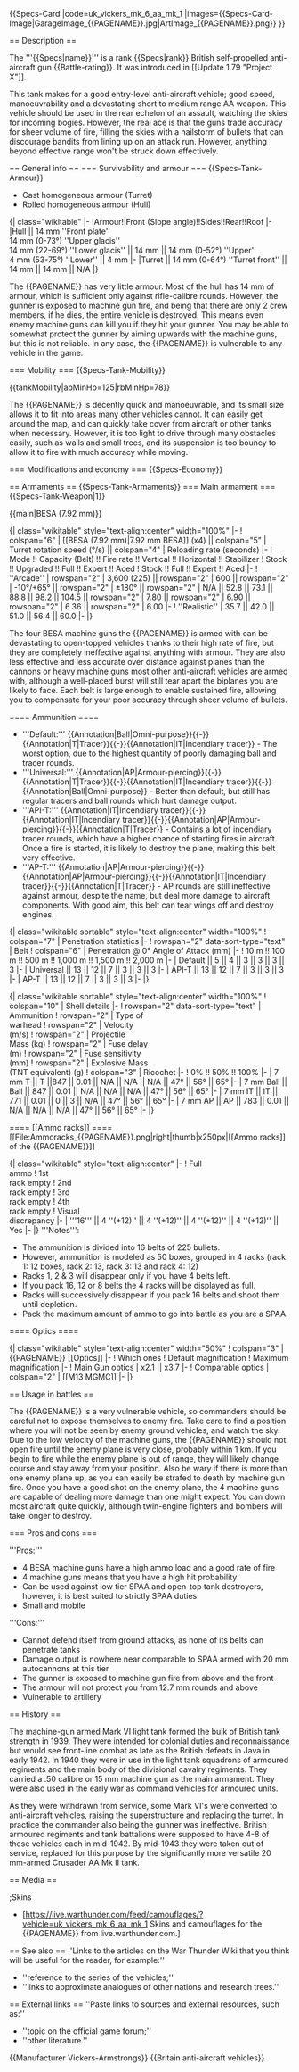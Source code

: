{{Specs-Card
|code=uk_vickers_mk_6_aa_mk_1
|images={{Specs-Card-Image|GarageImage_{{PAGENAME}}.jpg|ArtImage_{{PAGENAME}}.png}}
}}

== Description ==
<!-- ''In the description, the first part should be about the history of the creation and combat usage of the vehicle, as well as its key features. In the second part, tell the reader about the ground vehicle in the game. Insert a screenshot of the vehicle, so that if the novice player does not remember the vehicle by name, he will immediately understand what kind of vehicle the article is talking about.'' -->
The '''{{Specs|name}}''' is a rank {{Specs|rank}} British self-propelled anti-aircraft gun {{Battle-rating}}. It was introduced in [[Update 1.79 "Project X"]].

This tank makes for a good entry-level anti-aircraft vehicle; good speed, manoeuvrability and a devastating short to medium range AA weapon. This vehicle should be used in the rear echelon of an assault, watching the skies for incoming bogies. However, the real ace is that the guns trade accuracy for sheer volume of fire, filling the skies with a hailstorm of bullets that can discourage bandits from lining up on an attack run. However, anything beyond effective range won't be struck down effectively.

== General info ==
=== Survivability and armour ===
{{Specs-Tank-Armour}}
<!-- ''Describe armour protection. Note the most well protected and key weak areas. Appreciate the layout of modules as well as the number and location of crew members. Is the level of armour protection sufficient, is the placement of modules helpful for survival in combat? If necessary use a visual template to indicate the most secure and weak zones of the armour.'' -->

* Cast homogeneous armour (Turret)
* Rolled homogeneous armour (Hull)

{| class="wikitable"
|-
!Armour!!Front (Slope angle)!!Sides!!Rear!!Roof
|-
|Hull || 14 mm ''Front plate'' <br> 14 mm (0-73°) ''Upper glacis'' <br> 14 mm (22-69°) ''Lower glacis'' || 14 mm || 14 mm (0-52°) ''Upper''<br> 4 mm (53-75°) ''Lower'' || 4 mm
|-
|Turret || 14 mm (0-64°) ''Turret front'' || 14 mm || 14 mm || N/A
|}

The {{PAGENAME}} has very little armour. Most of the hull has 14 mm of armour, which is sufficient only against rifle-calibre rounds. However, the gunner is exposed to machine gun fire, and being that there are only 2 crew members, if he dies, the entire vehicle is destroyed. This means even enemy machine guns can kill you if they hit your gunner. You may be able to somewhat protect the gunner by aiming upwards with the machine guns, but this is not reliable. In any case, the {{PAGENAME}} is vulnerable to any vehicle in the game.

=== Mobility ===
{{Specs-Tank-Mobility}}
<!-- ''Write about the mobility of the ground vehicle. Estimate the specific power and manoeuvrability, as well as the maximum speed forwards and backwards.'' -->

{{tankMobility|abMinHp=125|rbMinHp=78}}

The {{PAGENAME}} is decently quick and manoeuvrable, and its small size allows it to fit into areas many other vehicles cannot. It can easily get around the map, and can quickly take cover from aircraft or other tanks when necessary. However, it is too light to drive through many obstacles easily, such as walls and small trees, and its suspension is too bouncy to allow it to fire with much accuracy while moving.

=== Modifications and economy ===
{{Specs-Economy}}

== Armaments ==
{{Specs-Tank-Armaments}}
=== Main armament ===
{{Specs-Tank-Weapon|1}}
<!-- ''Give the reader information about the characteristics of the main gun. Assess its effectiveness in a battle based on the reloading speed, ballistics and the power of shells. Do not forget about the flexibility of the fire, that is how quickly the cannon can be aimed at the target, open fire on it and aim at another enemy. Add a link to the main article on the gun: <code><nowiki>{{main|Name of the weapon}}</nowiki></code>. Describe in general terms the ammunition available for the main gun. Give advice on how to use them and how to fill the ammunition storage.'' -->
{{main|BESA (7.92 mm)}}

{| class="wikitable" style="text-align:center" width="100%"
|-
! colspan="6" | [[BESA (7.92 mm)|7.92 mm BESA]] (x4) || colspan="5" | Turret rotation speed (°/s) || colspan="4" | Reloading rate (seconds)
|-
! Mode !! Capacity (Belt) !! Fire rate !! Vertical !! Horizontal !! Stabilizer
! Stock !! Upgraded !! Full !! Expert !! Aced
! Stock !! Full !! Expert !! Aced
|-
! ''Arcade''
| rowspan="2" | 3,600 (225) || rowspan="2" | 600 || rowspan="2" | -10°/+65° || rowspan="2" | ±180° || rowspan="2" | N/A || 52.8 || 73.1 || 88.8 || 98.2 || 104.5 || rowspan="2" | 7.80 || rowspan="2" | 6.90 || rowspan="2" | 6.36 || rowspan="2" | 6.00
|-
! ''Realistic''
| 35.7 || 42.0 || 51.0 || 56.4 || 60.0
|-
|}

The four BESA machine guns the {{PAGENAME}} is armed with can be devastating to open-topped vehicles thanks to their high rate of fire, but they are completely ineffective against anything with armour. They are also less effective and less accurate over distance against planes than the cannons or heavy machine guns most other anti-aircraft vehicles are armed with, although a well-placed burst will still tear apart the biplanes you are likely to face. Each belt is large enough to enable sustained fire, allowing you to compensate for your poor accuracy through sheer volume of bullets.

==== Ammunition ====

* '''Default:''' {{Annotation|Ball|Omni-purpose}}{{-}}{{Annotation|T|Tracer}}{{-}}{{Annotation|IT|Incendiary tracer}} - The worst option, due to the highest quantity of poorly damaging ball and tracer rounds.
* '''Universal:''' {{Annotation|AP|Armour-piercing}}{{-}}{{Annotation|T|Tracer}}{{-}}{{Annotation|IT|Incendiary tracer}}{{-}}{{Annotation|Ball|Omni-purpose}} - Better than default, but still has regular tracers and ball rounds which hurt damage output.
* '''API-T:''' {{Annotation|IT|Incendiary tracer}}{{-}}{{Annotation|IT|Incendiary tracer}}{{-}}{{Annotation|AP|Armour-piercing}}{{-}}{{Annotation|T|Tracer}} - Contains a lot of incendiary tracer rounds, which have a higher chance of starting fires in aircraft. Once a fire is started, it is likely to destroy the plane, making this belt very effective.
* '''AP-T:''' {{Annotation|AP|Armour-piercing}}{{-}}{{Annotation|AP|Armour-piercing}}{{-}}{{Annotation|IT|Incendiary tracer}}{{-}}{{Annotation|T|Tracer}} - AP rounds are still ineffective against armour, despite the name, but deal more damage to aircraft components. With good aim, this belt can tear wings off and destroy engines.

{| class="wikitable sortable" style="text-align:center" width="100%"
! colspan="7" | Penetration statistics
|-
! rowspan="2" data-sort-type="text" | Belt
! colspan="6" | Penetration @ 0° Angle of Attack (mm)
|-
! 10 m !! 100 m !! 500 m !! 1,000 m !! 1,500 m !! 2,000 m
|-
| Default || 5 || 4 || 3 || 3 || 3 || 3
|-
| Universal || 13 || 12 || 7 || 3 || 3 || 3
|-
| API-T || 13 || 12 || 7 || 3 || 3 || 3
|-
| AP-T || 13 || 12 || 7 || 3 || 3 || 3
|-
|}

{| class="wikitable sortable" style="text-align:center" width="100%"
! colspan="10" | Shell details
|-
! rowspan="2" data-sort-type="text" | Ammunition
! rowspan="2" | Type of<br>warhead
! rowspan="2" | Velocity<br>(m/s)
! rowspan="2" | Projectile<br>Mass (kg)
! rowspan="2" | Fuse delay<br>(m)
! rowspan="2" | Fuse sensitivity<br>(mm)
! rowspan="2" | Explosive Mass<br>(TNT equivalent) (g)
! colspan="3" | Ricochet
|-
! 0% !! 50% !! 100%
|-
| 7 mm T || T ||847 || 0.01 || N/A || N/A || N/A || 47° || 56° || 65°
|-
| 7 mm Ball || Ball || 847 || 0.01 || N/A || N/A || N/A || 47° || 56° || 65°
|-
| 7 mm IT || IT || 771 || 0.01 || 0 || 3 || N/A || 47° || 56° || 65°
|-
| 7 mm AP || AP || 783 || 0.01 || N/A || N/A || N/A || 47° || 56° || 65°
|-
|}

==== [[Ammo racks]] ====
[[File:Ammoracks_{{PAGENAME}}.png|right|thumb|x250px|[[Ammo racks]] of the {{PAGENAME}}]]
<!-- '''Last updated:''' -->
{| class="wikitable" style="text-align:center"
|-
! Full<br>ammo
! 1st<br>rack empty
! 2nd<br>rack empty
! 3rd<br>rack empty
! 4th<br>rack empty
! Visual<br>discrepancy
|-
| '''16''' || 4&nbsp;''(+12)'' || 4&nbsp;''(+12)'' || 4&nbsp;''(+12)'' || 4&nbsp;''(+12)'' || Yes
|-
|}
'''Notes''':

* The ammunition is divided into 16 belts of 225 bullets.
* However, ammunition is modeled as 50 boxes, grouped in 4 racks (rack 1: 12 boxes, rack 2: 13, rack 3: 13 and rack 4: 12)
* Racks 1, 2 & 3 will disappear only if you have 4 belts left.
* If you pack 16, 12 or 8 belts the 4 racks will be displayed as full.
* Racks will successively disappear if you pack 16 belts and shoot them until depletion.
* Pack the maximum amount of ammo to go into battle as you are a SPAA.

==== Optics ====

{| class="wikitable" style="text-align:center" width="50%"
! colspan="3" | {{PAGENAME}} [[Optics]]
|-
! Which ones
! Default magnification
! Maximum magnification
|-
! Main Gun optics
| x2.1 || x3.7
|-
! Comparable optics
| colspan="2" | [[M13 MGMC]]
|-
|}

== Usage in battles ==
<!-- ''Describe the tactics of playing in the vehicle, the features of using vehicles in the team and advice on tactics. Refrain from creating a "guide" - do not impose a single point of view but instead give the reader food for thought. Describe the most dangerous enemies and give recommendations on fighting them. If necessary, note the specifics of the game in different modes (AB, RB, SB).'' -->
The {{PAGENAME}} is a very vulnerable vehicle, so commanders should be careful not to expose themselves to enemy fire. Take care to find a position where you will not be seen by enemy ground vehicles, and watch the sky. Due to the low velocity of the machine guns, the {{PAGENAME}} should not open fire until the enemy plane is very close, probably within 1 km. If you begin to fire while the enemy plane is out of range, they will likely change course and stay away from your position. Also be wary if there is more than one enemy plane up, as you can easily be strafed to death by machine gun fire. Once you have a good shot on the enemy plane, the 4 machine guns are capable of dealing more damage than one might expect. You can down most aircraft quite quickly, although twin-engine fighters and bombers will take longer to destroy.

=== Pros and cons ===
<!-- ''Summarise and briefly evaluate the vehicle in terms of its characteristics and combat effectiveness. Mark its pros and cons in a bulleted list. Try not to use more than 6 points for each of the characteristics. Avoid using categorical definitions such as "bad", "good" and the like - use substitutions with softer forms such as "inadequate" and "effective".'' -->

'''Pros:'''

* 4 BESA machine guns have a high ammo load and a good rate of fire
* 4 machine guns means that you have a high hit probability
* Can be used against low tier SPAA and open-top tank destroyers, however, it is best suited to strictly SPAA duties
* Small and mobile

'''Cons:'''

* Cannot defend itself from ground attacks, as none of its belts can penetrate tanks
* Damage output is nowhere near comparable to SPAA armed with 20 mm autocannons at this tier
* The gunner is exposed to machine gun fire from above and the front
* The armour will not protect you from 12.7 mm rounds and above
* Vulnerable to artillery

== History ==
<!-- ''Describe the history of the creation and combat usage of the vehicle in more detail than in the introduction. If the historical reference turns out to be too long, take it to a separate article, taking a link to the article about the vehicle and adding a block "/History" (example: <nowiki>https://wiki.warthunder.com/(Vehicle-name)/History</nowiki>) and add a link to it here using the <code>main</code> template. Be sure to reference text and sources by using <code><nowiki><ref></ref></nowiki></code>, as well as adding them at the end of the article with <code><nowiki><references /></nowiki></code>. This section may also include the vehicle's dev blog entry (if applicable) and the in-game encyclopedia description (under <code><nowiki>=== In-game description ===</nowiki></code>, also if applicable).'' -->

The machine-gun armed Mark VI light tank formed the bulk of British tank strength in 1939. They were intended for colonial duties and reconnaissance but would see front-line combat as late as the British defeats in Java in early 1942. In 1940 they were in use in the light tank squadrons of armoured regiments and the main body of the divisional cavalry regiments. They carried a .50 calibre or 15 mm machine gun as the main armament. They were also used in the early war as command vehicles for armoured units.

As they were withdrawn from service, some Mark VI's were converted to anti-aircraft vehicles, raising the superstructure and replacing the turret. In practice the commander also being the gunner was ineffective. British armoured regiments and tank battalions were supposed to have 4-8 of these vehicles each in mid-1942. By mid-1943 they were taken out of service, replaced for this purpose by the significantly more versatile 20 mm-armed Crusader AA Mk II tank.

== Media ==
<!-- ''Excellent additions to the article would be video guides, screenshots from the game, and photos.'' -->

;Skins
* [https://live.warthunder.com/feed/camouflages/?vehicle=uk_vickers_mk_6_aa_mk_1 Skins and camouflages for the {{PAGENAME}} from live.warthunder.com.]

== See also ==
''Links to the articles on the War Thunder Wiki that you think will be useful for the reader, for example:''

* ''reference to the series of the vehicles;''
* ''links to approximate analogues of other nations and research trees.''

== External links ==
''Paste links to sources and external resources, such as:''

* ''topic on the official game forum;''
* ''other literature.''

{{Manufacturer Vickers-Armstrongs}}
{{Britain anti-aircraft vehicles}}
